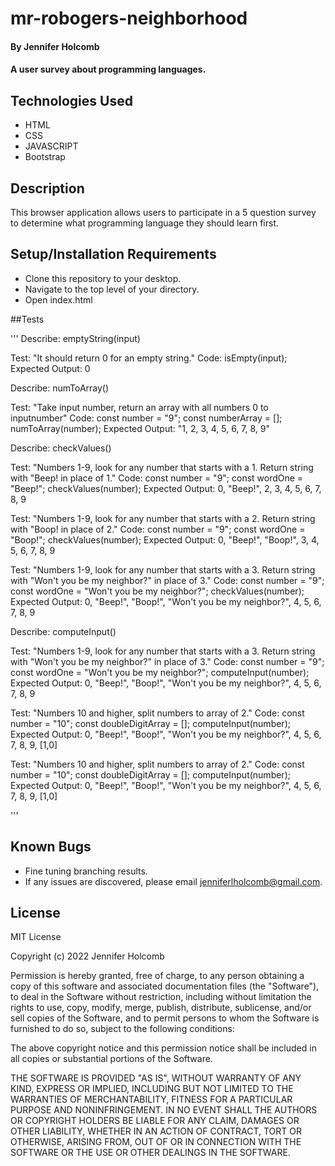 # mr-robogers-neighborhood

#### By Jennifer Holcomb

#### A user survey about programming languages.

## Technologies Used

* HTML
* CSS
* JAVASCRIPT
* Bootstrap

## Description

This browser application allows users to participate in a 5 question survey to determine what programming language they should learn first.

## Setup/Installation Requirements

* Clone this repository to your desktop.
* Navigate to the top level of your directory.
* Open index.html

##Tests

''' 
Describe: emptyString(input)

Test: "It should return 0 for an empty string."
Code: isEmpty(input);
Expected Output: 0

Describe: numToArray()

Test: "Take input number, return an array with all numbers 0 to inputnumber"
Code: 
const number = "9";
const numberArray = [];
numToArray(number);
Expected Output: "1, 2, 3, 4, 5, 6, 7, 8, 9"

Describe: checkValues()

Test: "Numbers 1-9, look for any number that starts with a 1. Return string with "Beep! in place of 1."
Code: 
const number = "9";
const wordOne = "Beep!";
checkValues(number);
Expected Output: 0, "Beep!", 2, 3, 4, 5, 6, 7, 8, 9

Test: "Numbers 1-9, look for any number that starts with a 2. Return string with "Boop! in place of 2."
Code: 
const number = "9";
const wordOne = "Boop!";
checkValues(number);
Expected Output: 0, "Beep!", "Boop!", 3, 4, 5, 6, 7, 8, 9

Test: "Numbers 1-9, look for any number that starts with a 3. Return string with "Won't you be my neighbor?" in place of 3."
Code: 
const number = "9";
const wordOne = "Won't you be my neighbor?";
checkValues(number);
Expected Output: 0, "Beep!", "Boop!", "Won't you be my neighbor?", 4, 5, 6, 7, 8, 9

Describe: computeInput()

Test: "Numbers 1-9, look for any number that starts with a 3. Return string with "Won't you be my neighbor?" in place of 3."
Code: 
const number = "9";
const wordOne = "Won't you be my neighbor?";
computeInput(number);
Expected Output: 0, "Beep!", "Boop!", "Won't you be my neighbor?", 4, 5, 6, 7, 8, 9

Test: "Numbers 10 and higher, split numbers to array of 2."
Code: 
const number = "10";
const doubleDigitArray = [];
computeInput(number);
Expected Output: 0, "Beep!", "Boop!", "Won't you be my neighbor?", 4, 5, 6, 7, 8, 9, [1,0]

Test: "Numbers 10 and higher, split numbers to array of 2."
Code: 
const number = "10";
const doubleDigitArray = [];
computeInput(number);
Expected Output: 0, "Beep!", "Boop!", "Won't you be my neighbor?", 4, 5, 6, 7, 8, 9, [1,0]

'''

## Known Bugs
* Fine tuning branching results.
* If any issues are discovered, please email jenniferlholcomb@gmail.com.

## License

MIT License

Copyright (c) 2022 Jennifer Holcomb

Permission is hereby granted, free of charge, to any person obtaining a copy
of this software and associated documentation files (the "Software"), to deal
in the Software without restriction, including without limitation the rights
to use, copy, modify, merge, publish, distribute, sublicense, and/or sell
copies of the Software, and to permit persons to whom the Software is
furnished to do so, subject to the following conditions:

The above copyright notice and this permission notice shall be included in all
copies or substantial portions of the Software.

THE SOFTWARE IS PROVIDED "AS IS", WITHOUT WARRANTY OF ANY KIND, EXPRESS OR
IMPLIED, INCLUDING BUT NOT LIMITED TO THE WARRANTIES OF MERCHANTABILITY,
FITNESS FOR A PARTICULAR PURPOSE AND NONINFRINGEMENT. IN NO EVENT SHALL THE
AUTHORS OR COPYRIGHT HOLDERS BE LIABLE FOR ANY CLAIM, DAMAGES OR OTHER
LIABILITY, WHETHER IN AN ACTION OF CONTRACT, TORT OR OTHERWISE, ARISING FROM,
OUT OF OR IN CONNECTION WITH THE SOFTWARE OR THE USE OR OTHER DEALINGS IN THE
SOFTWARE.

